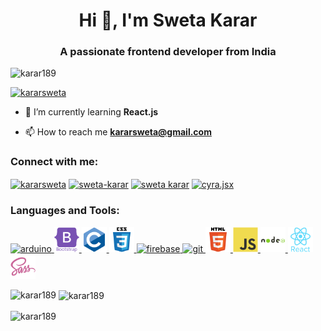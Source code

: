 <h1 align="center">Hi 👋, I'm Sweta Karar</h1>
<h3 align="center">A passionate frontend developer from India</h3>

<p align="left"> <img src="https://komarev.com/ghpvc/?username=karar189&label=Profile%20views&color=0e75b6&style=flat" alt="karar189" /> </p>

<p align="left"> <a href="https://twitter.com/kararsweta" target="blank"><img src="https://img.shields.io/twitter/follow/kararsweta?logo=twitter&style=for-the-badge" alt="kararsweta" /></a> </p>

- 🌱 I’m currently learning **React.js**

- 📫 How to reach me **kararsweta@gmail.com**

<h3 align="left">Connect with me:</h3>
<p align="left">
<a href="https://twitter.com/kararsweta" target="blank"><img align="center" src="https://raw.githubusercontent.com/rahuldkjain/github-profile-readme-generator/master/src/images/icons/Social/twitter.svg" alt="kararsweta" height="30" width="40" /></a>
<a href="https://linkedin.com/in/sweta-karar" target="blank"><img align="center" src="https://raw.githubusercontent.com/rahuldkjain/github-profile-readme-generator/master/src/images/icons/Social/linked-in-alt.svg" alt="sweta-karar" height="30" width="40" /></a>
<a href="https://fb.com/sweta karar" target="blank"><img align="center" src="https://raw.githubusercontent.com/rahuldkjain/github-profile-readme-generator/master/src/images/icons/Social/facebook.svg" alt="sweta karar" height="30" width="40" /></a>
<a href="https://instagram.com/cyra.jsx" target="blank"><img align="center" src="https://raw.githubusercontent.com/rahuldkjain/github-profile-readme-generator/master/src/images/icons/Social/instagram.svg" alt="cyra.jsx" height="30" width="40" /></a>
</p>

<h3 align="left">Languages and Tools:</h3>
<p align="left"> <a href="https://www.arduino.cc/" target="_blank" rel="noreferrer"> <img src="https://cdn.worldvectorlogo.com/logos/arduino-1.svg" alt="arduino" width="40" height="40"/> </a> <a href="https://getbootstrap.com" target="_blank" rel="noreferrer"> <img src="https://raw.githubusercontent.com/devicons/devicon/master/icons/bootstrap/bootstrap-plain-wordmark.svg" alt="bootstrap" width="40" height="40"/> </a> <a href="https://www.cprogramming.com/" target="_blank" rel="noreferrer"> <img src="https://raw.githubusercontent.com/devicons/devicon/master/icons/c/c-original.svg" alt="c" width="40" height="40"/> </a> <a href="https://www.w3schools.com/css/" target="_blank" rel="noreferrer"> <img src="https://raw.githubusercontent.com/devicons/devicon/master/icons/css3/css3-original-wordmark.svg" alt="css3" width="40" height="40"/> </a> <a href="https://firebase.google.com/" target="_blank" rel="noreferrer"> <img src="https://www.vectorlogo.zone/logos/firebase/firebase-icon.svg" alt="firebase" width="40" height="40"/> </a> <a href="https://git-scm.com/" target="_blank" rel="noreferrer"> <img src="https://www.vectorlogo.zone/logos/git-scm/git-scm-icon.svg" alt="git" width="40" height="40"/> </a> <a href="https://www.w3.org/html/" target="_blank" rel="noreferrer"> <img src="https://raw.githubusercontent.com/devicons/devicon/master/icons/html5/html5-original-wordmark.svg" alt="html5" width="40" height="40"/> </a> <a href="https://developer.mozilla.org/en-US/docs/Web/JavaScript" target="_blank" rel="noreferrer"> <img src="https://raw.githubusercontent.com/devicons/devicon/master/icons/javascript/javascript-original.svg" alt="javascript" width="40" height="40"/> </a> <a href="https://nodejs.org" target="_blank" rel="noreferrer"> <img src="https://raw.githubusercontent.com/devicons/devicon/master/icons/nodejs/nodejs-original-wordmark.svg" alt="nodejs" width="40" height="40"/> </a> <a href="https://reactjs.org/" target="_blank" rel="noreferrer"> <img src="https://raw.githubusercontent.com/devicons/devicon/master/icons/react/react-original-wordmark.svg" alt="react" width="40" height="40"/> </a> <a href="https://sass-lang.com" target="_blank" rel="noreferrer"> <img src="https://raw.githubusercontent.com/devicons/devicon/master/icons/sass/sass-original.svg" alt="sass" width="40" height="40"/> </a> </p>

<p><img align="left" src="https://github-readme-stats.vercel.app/api/top-langs?username=karar189&show_icons=true&locale=en&layout=compact" alt="karar189" /></p>

<p>&nbsp;<img align="center" src="https://github-readme-stats.vercel.app/api?username=karar189&show_icons=true&locale=en" alt="karar189" /></p>

<p><img align="center" src="https://github-readme-streak-stats.herokuapp.com/?user=karar189&" alt="karar189" /></p>
